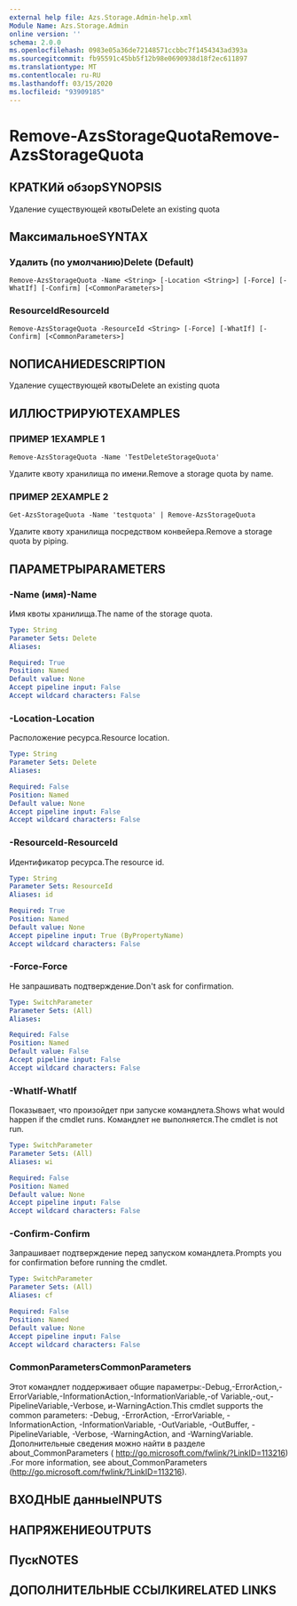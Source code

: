 ```yaml
---
external help file: Azs.Storage.Admin-help.xml
Module Name: Azs.Storage.Admin
online version: ''
schema: 2.0.0
ms.openlocfilehash: 0983e05a36de72148571ccbbc7f1454343ad393a
ms.sourcegitcommit: fb95591c45bb5f12b98e0690938d18f2ec611897
ms.translationtype: MT
ms.contentlocale: ru-RU
ms.lasthandoff: 03/15/2020
ms.locfileid: "93909185"
---
```

# <span data-ttu-id="eb5df-101">Remove-AzsStorageQuota</span><span class="sxs-lookup"><span data-stu-id="eb5df-101">Remove-AzsStorageQuota</span></span>

## <span data-ttu-id="eb5df-102">КРАТКИй обзор</span><span class="sxs-lookup"><span data-stu-id="eb5df-102">SYNOPSIS</span></span>
<span data-ttu-id="eb5df-103">Удаление существующей квоты</span><span class="sxs-lookup"><span data-stu-id="eb5df-103">Delete an existing quota</span></span>

## <span data-ttu-id="eb5df-104">Максимальное</span><span class="sxs-lookup"><span data-stu-id="eb5df-104">SYNTAX</span></span>

### <span data-ttu-id="eb5df-105">Удалить (по умолчанию)</span><span class="sxs-lookup"><span data-stu-id="eb5df-105">Delete (Default)</span></span>
```
Remove-AzsStorageQuota -Name <String> [-Location <String>] [-Force] [-WhatIf] [-Confirm] [<CommonParameters>]
```

### <span data-ttu-id="eb5df-106">ResourceId</span><span class="sxs-lookup"><span data-stu-id="eb5df-106">ResourceId</span></span>
```
Remove-AzsStorageQuota -ResourceId <String> [-Force] [-WhatIf] [-Confirm] [<CommonParameters>]
```

## <span data-ttu-id="eb5df-107">NОПИСАНИЕ</span><span class="sxs-lookup"><span data-stu-id="eb5df-107">DESCRIPTION</span></span>
<span data-ttu-id="eb5df-108">Удаление существующей квоты</span><span class="sxs-lookup"><span data-stu-id="eb5df-108">Delete an existing quota</span></span>

## <span data-ttu-id="eb5df-109">ИЛЛЮСТРИРУЮТ</span><span class="sxs-lookup"><span data-stu-id="eb5df-109">EXAMPLES</span></span>

### <span data-ttu-id="eb5df-110">ПРИМЕР 1</span><span class="sxs-lookup"><span data-stu-id="eb5df-110">EXAMPLE 1</span></span>
```
Remove-AzsStorageQuota -Name 'TestDeleteStorageQuota'
```

<span data-ttu-id="eb5df-111">Удалите квоту хранилища по имени.</span><span class="sxs-lookup"><span data-stu-id="eb5df-111">Remove a storage quota by name.</span></span>

### <span data-ttu-id="eb5df-112">ПРИМЕР 2</span><span class="sxs-lookup"><span data-stu-id="eb5df-112">EXAMPLE 2</span></span>
```
Get-AzsStorageQuota -Name 'testquota' | Remove-AzsStorageQuota
```

<span data-ttu-id="eb5df-113">Удалите квоту хранилища посредством конвейера.</span><span class="sxs-lookup"><span data-stu-id="eb5df-113">Remove a storage quota by piping.</span></span>

## <span data-ttu-id="eb5df-114">ПАРАМЕТРЫ</span><span class="sxs-lookup"><span data-stu-id="eb5df-114">PARAMETERS</span></span>

### <span data-ttu-id="eb5df-115">-Name (имя)</span><span class="sxs-lookup"><span data-stu-id="eb5df-115">-Name</span></span>
<span data-ttu-id="eb5df-116">Имя квоты хранилища.</span><span class="sxs-lookup"><span data-stu-id="eb5df-116">The name of the storage quota.</span></span>

```yaml
Type: String
Parameter Sets: Delete
Aliases:

Required: True
Position: Named
Default value: None
Accept pipeline input: False
Accept wildcard characters: False
```

### <span data-ttu-id="eb5df-117">-Location</span><span class="sxs-lookup"><span data-stu-id="eb5df-117">-Location</span></span>
<span data-ttu-id="eb5df-118">Расположение ресурса.</span><span class="sxs-lookup"><span data-stu-id="eb5df-118">Resource location.</span></span>

```yaml
Type: String
Parameter Sets: Delete
Aliases:

Required: False
Position: Named
Default value: None
Accept pipeline input: False
Accept wildcard characters: False
```

### <span data-ttu-id="eb5df-119">-ResourceId</span><span class="sxs-lookup"><span data-stu-id="eb5df-119">-ResourceId</span></span>
<span data-ttu-id="eb5df-120">Идентификатор ресурса.</span><span class="sxs-lookup"><span data-stu-id="eb5df-120">The resource id.</span></span>

```yaml
Type: String
Parameter Sets: ResourceId
Aliases: id

Required: True
Position: Named
Default value: None
Accept pipeline input: True (ByPropertyName)
Accept wildcard characters: False
```

### <span data-ttu-id="eb5df-121">-Force</span><span class="sxs-lookup"><span data-stu-id="eb5df-121">-Force</span></span>
<span data-ttu-id="eb5df-122">Не запрашивать подтверждение.</span><span class="sxs-lookup"><span data-stu-id="eb5df-122">Don't ask for confirmation.</span></span>

```yaml
Type: SwitchParameter
Parameter Sets: (All)
Aliases:

Required: False
Position: Named
Default value: False
Accept pipeline input: False
Accept wildcard characters: False
```

### <span data-ttu-id="eb5df-123">-WhatIf</span><span class="sxs-lookup"><span data-stu-id="eb5df-123">-WhatIf</span></span>
<span data-ttu-id="eb5df-124">Показывает, что произойдет при запуске командлета.</span><span class="sxs-lookup"><span data-stu-id="eb5df-124">Shows what would happen if the cmdlet runs.</span></span>
<span data-ttu-id="eb5df-125">Командлет не выполняется.</span><span class="sxs-lookup"><span data-stu-id="eb5df-125">The cmdlet is not run.</span></span>

```yaml
Type: SwitchParameter
Parameter Sets: (All)
Aliases: wi

Required: False
Position: Named
Default value: None
Accept pipeline input: False
Accept wildcard characters: False
```

### <span data-ttu-id="eb5df-126">-Confirm</span><span class="sxs-lookup"><span data-stu-id="eb5df-126">-Confirm</span></span>
<span data-ttu-id="eb5df-127">Запрашивает подтверждение перед запуском командлета.</span><span class="sxs-lookup"><span data-stu-id="eb5df-127">Prompts you for confirmation before running the cmdlet.</span></span>

```yaml
Type: SwitchParameter
Parameter Sets: (All)
Aliases: cf

Required: False
Position: Named
Default value: None
Accept pipeline input: False
Accept wildcard characters: False
```

### <span data-ttu-id="eb5df-128">CommonParameters</span><span class="sxs-lookup"><span data-stu-id="eb5df-128">CommonParameters</span></span>
<span data-ttu-id="eb5df-129">Этот командлет поддерживает общие параметры:-Debug,-ErrorAction,-ErrorVariable,-InformationAction,-InformationVariable,-of Variable,-out,-PipelineVariable,-Verbose, и-WarningAction.</span><span class="sxs-lookup"><span data-stu-id="eb5df-129">This cmdlet supports the common parameters: -Debug, -ErrorAction, -ErrorVariable, -InformationAction, -InformationVariable, -OutVariable, -OutBuffer, -PipelineVariable, -Verbose, -WarningAction, and -WarningVariable.</span></span> <span data-ttu-id="eb5df-130">Дополнительные сведения можно найти в разделе about_CommonParameters ( http://go.microsoft.com/fwlink/?LinkID=113216) .</span><span class="sxs-lookup"><span data-stu-id="eb5df-130">For more information, see about_CommonParameters (http://go.microsoft.com/fwlink/?LinkID=113216).</span></span>

## <span data-ttu-id="eb5df-131">ВХОДНЫЕ данные</span><span class="sxs-lookup"><span data-stu-id="eb5df-131">INPUTS</span></span>

## <span data-ttu-id="eb5df-132">НАПРЯЖЕНИЕ</span><span class="sxs-lookup"><span data-stu-id="eb5df-132">OUTPUTS</span></span>

## <span data-ttu-id="eb5df-133">Пуск</span><span class="sxs-lookup"><span data-stu-id="eb5df-133">NOTES</span></span>

## <span data-ttu-id="eb5df-134">ДОПОЛНИТЕЛЬНЫЕ ССЫЛКИ</span><span class="sxs-lookup"><span data-stu-id="eb5df-134">RELATED LINKS</span></span>
